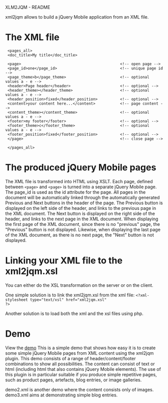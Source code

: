 XLM2JQM - README

xml2jqm allows to build a jQuery Mobile application from an XML file. 

The XML file
============

     <pages_all>
     <doc_title>My title</doc_title>
     
     <page>                                            <!-- open page -->
     <page_id>one</page_id>                            <!-- unique page id -->
     <page_theme>b</page_theme>                        <!-- optional values a - e -->
     <header>Page header</header>                      <!-- optional -->
     <header_theme></header_theme>                     <!-- optional values a - e -->
     <header_position>fixed</header_position>          <!-- optional -->
     <content>your content here...</content>           <!-- page content -->
     <content_theme></content_theme>                   <!-- optional values a - e -->
     <footer>my footer</footer>                        <!-- optional -->
     <footer_theme>c</footer_theme>                    <!-- optional values a - e -->
     <footer_position>fixed</footer_position>          <!-- optional -->
     </page>                                           <!-- close page -->
     
     </pages_all>


The produced jQuery Mobile pages
================================

The XML file is transformed into HTML using XSLT. Each page, defined between <code>&lt;page&gt;</code> and <code>&lt;page&gt;</code> is turned into a separate jQuery Mobile page.
The page_id is used as the id attribute for the page. All pages in the document will be automatically linked through the automatically generated Previous and Next buttons in the header of the page. 
The Previous button is displayed on the left side of the header, and links to the previous page in the XML document. 
The Next button is displayed on the right side of the header, and links to the next page in the XML document. When displaying the first page of the XML document, since there is no "previous" page, the "Previous" button is not displayed. Likewise, when displaying the last page of the XML document, as there is no next page, the "Next" button is not displayed.

Linking your XML file to the xml2jqm.xsl
========================================

You can either do the XSL transformation on the server or on the client. 

One simple solution is to link the xml2jqm.xsl from the xml file:
<code>&lt;?xml-stylesheet type="text/xsl" href="xml2jqm.xsl" ?&gt;</code>

Another solution is to load both the xml and the xsl files using php.

Demo
====

View the [demo](http://users.cscs.wmin.ac.uk/~coloma/jqm/page_jqm1.xml) This is a simple demo that shows how easy it is to create some simple jQuery Mobile pages from XML content using the xml2jqm plugin. This demo consists of a range of header/content/footer combinations to show all possibilities. The content can consist of text or html (including html that also contains jQuery Mobile elements).
The use of this plugin is in particular suitable if you produce simple repetitive pages, such as product pages, artefacts, blog entries, or image galleries. 

demo2.xml is another demo where the content consists only of images. 
demo3.xml aims at demonstrating simple blog entries.